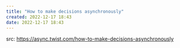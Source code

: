 ```yaml
---
title: "How to make decisions asynchronously"
created: 2022-12-17 18:43
date: 2022-12-17 18:43
---
```


src: https://async.twist.com/how-to-make-decisions-asynchronously


